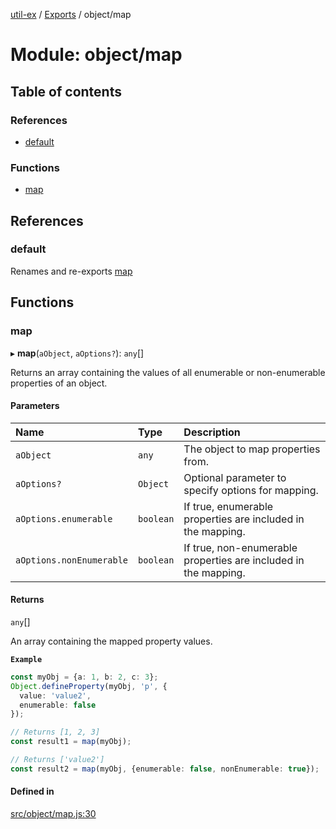 [util-ex](../README.md) / [Exports](../modules.md) / object/map

# Module: object/map

## Table of contents

### References

- [default](object_map.md#default)

### Functions

- [map](object_map.md#map)

## References

### default

Renames and re-exports [map](object_map.md#map)

## Functions

### map

▸ **map**(`aObject`, `aOptions?`): `any`[]

Returns an array containing the values of all enumerable or non-enumerable properties of an object.

#### Parameters

| Name | Type | Description |
| :------ | :------ | :------ |
| `aObject` | `any` | The object to map properties from. |
| `aOptions?` | `Object` | Optional parameter to specify options for mapping. |
| `aOptions.enumerable` | `boolean` | If true, enumerable properties are included in the mapping. |
| `aOptions.nonEnumerable` | `boolean` | If true, non-enumerable properties are included in the mapping. |

#### Returns

`any`[]

An array containing the mapped property values.

**`Example`**

```ts
const myObj = {a: 1, b: 2, c: 3};
Object.defineProperty(myObj, 'p', {
  value: 'value2',
  enumerable: false
});

// Returns [1, 2, 3]
const result1 = map(myObj);

// Returns ['value2']
const result2 = map(myObj, {enumerable: false, nonEnumerable: true});
```

#### Defined in

[src/object/map.js:30](https://github.com/snowyu/util-ex.js/blob/5250ebf/src/object/map.js#L30)

